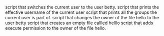 script that switches the current user to the user betty.
script that prints the effective username of the current user
 script that prints all the groups the current user is part of.
 script that changes the owner of the file hello to the user betty
script that creates an empty file callled helllo
script that adds execute permission to the owner of the file hello.

